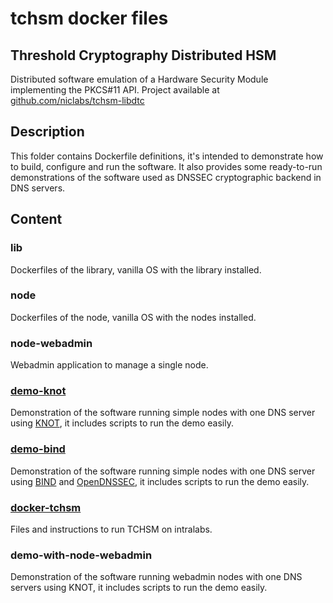 # tchsm docker files

## Threshold Cryptography Distributed HSM
Distributed software emulation of a Hardware Security Module implementing the
PKCS#11 API. Project available at 
[github.com/niclabs/tchsm-libdtc](https://www.github.com/niclabs/tchsm-libdtc)

## Description
This folder contains Dockerfile definitions, it's intended to demonstrate how
to build, configure and run the software. It also provides some ready-to-run
demonstrations of the software used as DNSSEC cryptographic backend in DNS servers.

## Content

### lib
Dockerfiles of the library, vanilla OS with the library installed.

### node
Dockerfiles of the node, vanilla OS with the nodes installed.

### node-webadmin
Webadmin application to manage a single node.

### [demo-knot](https://github.com/niclabs/docker/tchsm/demo-knot)
Demonstration of the software running simple nodes with one DNS server using [KNOT](https://www.knot-dns.cz/), it includes scripts to run the demo easily.

### [demo-bind](https://github.com/niclabs/docker/tchsm/demo-bind)
Demonstration of the software running simple nodes with one DNS server using [BIND](https://www.isc.org/downloads/bind/) and [OpenDNSSEC](https://www.opendnssec.org/), it includes scripts to run the demo easily.

### [docker-tchsm](https://github.com/niclabs/docker/tchsm/docker-tchsm)
Files and instructions to run TCHSM on intralabs.

### demo-with-node-webadmin
Demonstration of the software running webadmin nodes with one DNS servers using KNOT, it includes scripts to run the demo easily.
